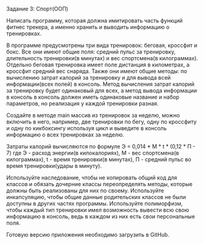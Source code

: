 Задание 3: Спорт(ООП)

Написать программу, которая должна имитировать часть функций фитнес трекера, а именно хранить и выводить информацию о тренировках. 

В программе предусмотрены три вида тренировок: беговая, кроссфит и бокс. Все они имеют общие поля: средний пульс за тренировку, длительность тренировки(в минутах) и вес спортсмена(в килограммах). Отдельно беговая тренировка имеет поле дистанция в километрах, а кроссфит средний вес снаряда. 
Также они имеют общие методы: по вычислению затрат калорий за тренировку и для вывода всей информации(всех полей) в консоль. Метод  вычисления затрат калорий за тренировку будет одинаковый для всех, а метод вывода информации в консоль в консоль должен иметь одинаковые название и набор параметров, но реализация у каждой тренировки разная.

Создайте в методе main массив из тренировок за неделю, можно включить в него, например, две тренировки по бегу, одну по кроссфиту и одну по кикбоксингу используя цикл и выведите в консоль информацию о всех тренировках за неделю.

Затраты калорий вычисляются по формуле 
Э = 0,014 * М * t * (0,12 * П - 7)
где Э - расход энергии(в килокалориях), М - вес спортсмена(в килограммах), t - время тренировки(в минутах), П - средний пульс во время тренировки(удары в минуту).

Используйте наследование, чтобы не копировать общий код для классов и обязать дочерние классы переопределять методы, которые должны быть реализованы для них по своему.
Используйте инкапсуляцию, чтобы общие данные родительских классов не были доступны в других частях программы.
Используйте полиморфизм, чтобы каждый тип тренировки имел возможность вывести всю свою информацию в консоль, ведь в каждом из них есть свои персональные поля.



Готовую версию приложения необходимо загрузить в GitHub.
